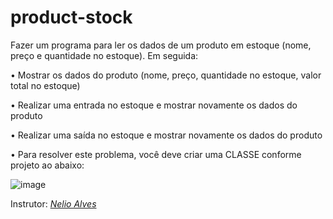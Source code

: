# product-stock

Fazer um programa para ler os dados de um produto em estoque (nome, preço e quantidade no estoque). Em seguida:

• Mostrar os dados do produto (nome, preço, quantidade no estoque, valor total no
estoque)

• Realizar uma entrada no estoque e mostrar novamente os dados do produto

• Realizar uma saída no estoque e mostrar novamente os dados do produto

• Para resolver este problema, você deve criar uma CLASSE conforme projeto ao abaixo:

![image](https://user-images.githubusercontent.com/11077068/194566095-9456f3d7-8aec-45b5-a5b0-f1909a391eaa.png)


Instrutor: <i>  [Nelio Alves](https://github.com/acenelio) </i>  
